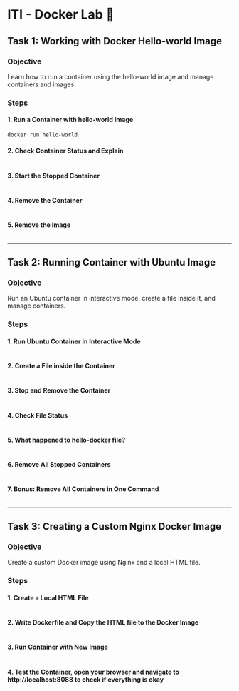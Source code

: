 # ITI - Docker Lab 🐋

## Task 1: Working with Docker Hello-world Image
### Objective
Learn how to run a container using the hello-world image and manage containers and images.

### Steps
#### 1. Run a Container with hello-world Image
```bash
docker run hello-world
```
#### 2. Check Container Status and Explain
```bash
```
#### 3. Start the Stopped Container
```bash
```
#### 4. Remove the Container
```bash
```
#### 5. Remove the Image
```bash
```
---

## Task 2: Running Container with Ubuntu Image
### Objective
Run an Ubuntu container in interactive mode, create a file inside it, and manage containers.

### Steps
#### 1. Run Ubuntu Container in Interactive Mode
```bash
```
#### 2. Create a File inside the Container
```bash
```
#### 3. Stop and Remove the Container
```bash
```
#### 4. Check File Status
```bash
```
#### 5. What happened to hello-docker file?
```bash
```
#### 6. Remove All Stopped Containers
```bash
```
#### 7. Bonus: Remove All Containers in One Command
```bash
```

---
## Task 3: Creating a Custom Nginx Docker Image
### Objective
Create a custom Docker image using Nginx and a local HTML file.

### Steps
#### 1. Create a Local HTML File
```bash
```
#### 2. Write Dockerfile and Copy the HTML file to the Docker Image
```bash
```
#### 3. Run Container with New Image
```bash
```

#### 4. Test the Container, open your browser and navigate to http://localhost:8088 to check if everything is okay
```bash
```

